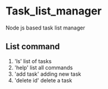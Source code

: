 #  Task_list_manager
Node js based task list manager
## List command
1. 'ls'
    list of tasks
2. 'help'
    list all commands
3. 'add task'
    adding new task
4. 'delete id'
    delete a task
